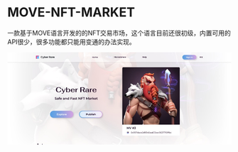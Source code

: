# MOVE-NFT-MARKET
一款基于MOVE语言开发的的NFT交易市场，这个语言目前还很初级，内置可用的API很少，很多功能都只能用变通的办法实现。

![NFT交易市场](https://raw.githubusercontent.com/microfisher/MOVE-NFT-MARKET/main/snapshot.jpg)
